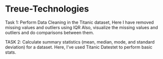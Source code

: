# Treue-Technologies

Task 1:
Perform Data Cleaning in the Titanic dataset, Here I have removed missing values and outliers using IQR Also, visualize the missing values and outliers and do comparisons between them.

TASK 2:
Calculate summary statistics (mean, median, mode, and standard deviation) for a dataset. Here, I've used Titanic Datestet to perform basic stats. 
